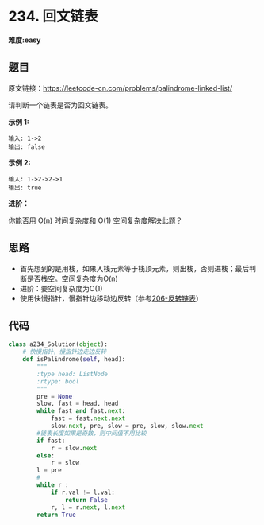 # 234. 回文链表
**难度:easy**
## 题目
原文链接：https://leetcode-cn.com/problems/palindrome-linked-list/

请判断一个链表是否为回文链表。

**示例 1:**
```
输入: 1->2
输出: false
```
**示例 2:**
```
输入: 1->2->2->1
输出: true
```
**进阶：**

你能否用 O(n) 时间复杂度和 O(1) 空间复杂度解决此题？
## 思路
* 首先想到的是用栈，如果入栈元素等于栈顶元素，则出栈，否则进栈；最后判断是否栈空。空间复杂度为O(n)
* 进阶：要空间复杂度为O(1)
* 使用快慢指针，慢指针边移动边反转（参考[206-反转链表](https://github.com/czzbb/leetcode-python/blob/master/code/0206-反转链表.md)）

## 代码
```python
class a234_Solution(object):
    # 快慢指针，慢指针边走边反转
    def isPalindrome(self, head):
        """
        :type head: ListNode
        :rtype: bool
        """
        pre = None
        slow, fast = head, head
        while fast and fast.next:
            fast = fast.next.next
            slow.next, pre, slow = pre, slow, slow.next
        #链表长度如果是奇数，则中间值不用比较
        if fast:
            r = slow.next
        else:
            r = slow
        l = pre
        #
        while r :
            if r.val != l.val:
                return False
            r, l = r.next, l.next
        return True
```
